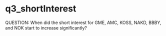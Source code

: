 # q3_shortInterest
QUESTION: When did the short interest for GME, AMC, KOSS, NAKD, BBBY, and NOK start to increase significantly?
